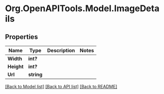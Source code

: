 # Org.OpenAPITools.Model.ImageDetails

## Properties

Name | Type | Description | Notes
------------ | ------------- | ------------- | -------------
**Width** | **int?** |  | 
**Height** | **int?** |  | 
**Url** | **string** |  | 

[[Back to Model list]](../README.md#documentation-for-models) [[Back to API list]](../README.md#documentation-for-api-endpoints) [[Back to README]](../README.md)


